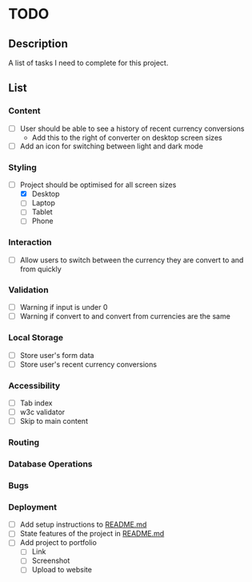 # TODO

## Description

A list of tasks I need to complete for this project.

## List

### Content

- [ ] User should be able to see a history of recent currency conversions
    - Add this to the right of converter on desktop screen sizes
- [ ] Add an icon for switching between light and dark mode

### Styling

- [ ] Project should be optimised for all screen sizes
    - [x] Desktop
    - [ ] Laptop
    - [ ] Tablet
    - [ ] Phone

### Interaction

- [ ] Allow users to switch between the currency they are convert to and from
quickly

### Validation

- [ ] Warning if input is under 0
- [ ] Warning if convert to and convert from currencies are the same

### Local Storage

- [ ] Store user's form data
- [ ] Store user's recent currency conversions

### Accessibility

- [ ] Tab index
- [ ] w3c validator
- [ ] Skip to main content

### Routing

### Database Operations

### Bugs

### Deployment

- [ ] Add setup instructions to [README.md](../README.md)
- [ ] State features of the project in [README.md](../README.md)
- [ ] Add project to portfolio
    - [ ] Link
    - [ ] Screenshot
    - [ ] Upload to website
